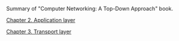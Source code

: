 Summary of "Computer Networking: A Top-Down Approach" book.

[Chapter 2. Application layer](Ch2.md)

[Chapter 3. Transport layer](Ch3.md)
